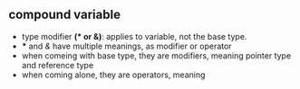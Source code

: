 ## compound variable
- type modifier **(\* or &)**: applies to variable, not the base type.
- __\*__ and _&_ have multiple meanings, as modifier or operator
- when comeing with base type, they are modifiers, meaning pointer type and reference type
- when coming alone, they are operators, meaning 
